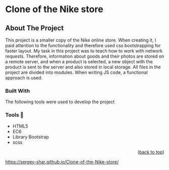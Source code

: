# Clone of the Nike store

<!-- ABOUT THE PROJECT -->
## About The Project

This project is a smaller copy of the Nike online store.   When creating it, I paid attention to the functionality and therefore used css bootstrapping for faster layout.  My task in this project was to teach how to work with network requests. Therefore, information about goods and their photos are stored on a remote server, and when a product is selected, a new object with the product is sent to the server and also stored in local storage. All files in the project are divided into modules. When writing JS code, a functional approach is used.





### Built With
The following tools were used to develop the project

### Tools :hammer:

* HTML5
* EC6
* Library Bootstrap
* scss

<p align="right">(<a href="#top">back to top</a>)</p>











https://sergey-shar.github.io/Clone-of-the-Nike-store/
